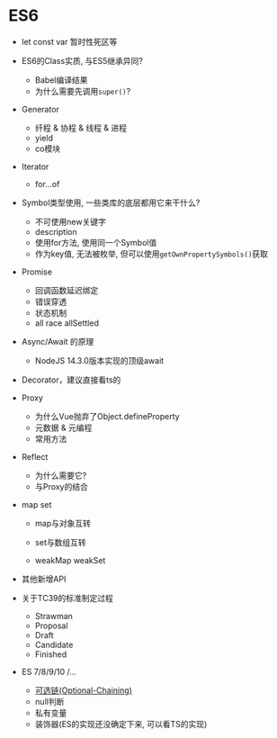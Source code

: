 # ES6

- let const var 暂时性死区等

- ES6的Class实质, 与ES5继承异同?

  - Babel编译结果
  - 为什么需要先调用`super()`?

- Generator

  - 纤程 & 协程 & 线程 & 进程
  - yield
  - co模块
  
- Iterator

  - for...of

- Symbol类型使用, 一些类库的底层都用它来干什么?
  
  - 不可使用new关键字
  - description
  - 使用for方法, 使用同一个Symbol值
  - 作为key值, 无法被枚举, 但可以使用`getOwnPropertySymbols()`获取

- Promise

  - 回调函数延迟绑定
  - 错误穿透
  - 状态机制
  - all race allSettled

- Async/Await 的原理

  - NodeJS 14.3.0版本实现的顶级await

- Decorator，建议直接看ts的

- Proxy

  - 为什么Vue抛弃了Object.defineProperty
  - 元数据 & 元编程
  - 常用方法

- Reflect

  - 为什么需要它?
  - 与Proxy的结合

- map set

  - map与对象互转
  - set与数组互转

  - weakMap weakSet

- 其他新增API

- 关于TC39的标准制定过程

  - Strawman
  - Proposal
  - Draft
  - Candidate
  - Finished

- ES 7/8/9/10 /...

  - [可选链(Optional-Chaining)](https://github.com/linbudu599/Penumbra)
  - null判断
  - 私有变量
  - 装饰器(ES的实现还没确定下来, 可以看TS的实现)